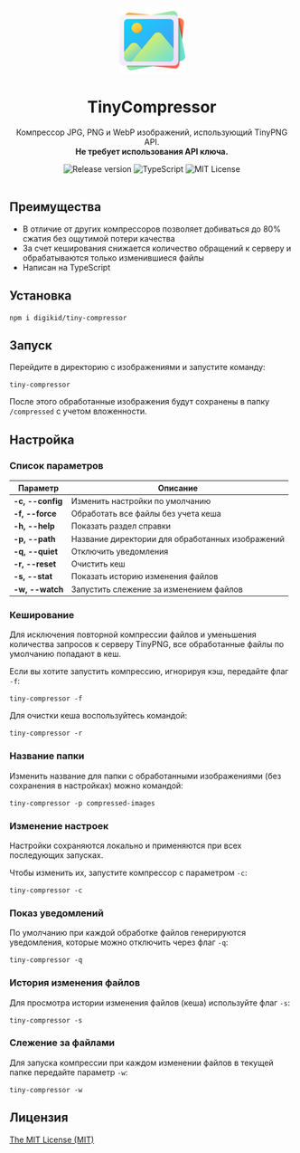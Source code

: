 <div align="center">
  <img alt="TinyCompressor" src="https://github.com/digikid/tiny-compressor/raw/main/logo.png" height="117" />
</div>

<div align="center">
  <h1>TinyCompressor</h1>
  <p>Компрессор JPG, PNG и WebP изображений, использующий TinyPNG API.<br><b>Не требует использования API ключа.</b></p>
  <img src="https://img.shields.io/github/release/digikid/tiny-compressor.svg?style=flat-square&logo=appveyor" alt="Release version">
  <img src="https://img.shields.io/github/languages/top/digikid/tiny-compressor.svg?style=flat-square&logo=appveyor" alt="TypeScript">
  <img src="https://img.shields.io/github/license/digikid/tiny-compressor.svg?style=flat-square&logo=appveyor" alt="MIT License">
  <br>
  <br>
</div>

## Преимущества

- В отличие от других компрессоров позволяет добиваться до 80% сжатия без ощутимой потери качества
- За счет кеширования снижается количество обращений к серверу и обрабатываются только изменившиеся файлы
- Написан на TypeScript

## Установка

```shell
npm i digikid/tiny-compressor
```

## Запуск

Перейдите в директорию с изображениями и запустите команду:

```shell
tiny-compressor
```

После этого обработанные изображения будут сохранены в папку `/compressed` с учетом вложенности.

## Настройка

### Список параметров

| Параметр            | Описание                                         |
|---------------------|--------------------------------------------------|
| <b>-c, --config</b> | Изменить настройки по умолчанию                  |
| <b>-f, --force</b>  | Обработать все файлы без учета кеша              |
| <b>-h, --help</b>   | Показать раздел справки                          |
| <b>-p, --path</b>   | Название директории для обработанных изображений |
| <b>-q, --quiet</b>  | Отключить уведомления                            |
| <b>-r, --reset</b>  | Очистить кеш                                     |
| <b>-s, --stat</b>   | Показать историю изменения файлов                |
| <b>-w, --watch</b>  | Запустить слежение за изменением файлов          |

### Кеширование

Для исключения повторной компрессии файлов и уменьшения количества запросов к серверу TinyPNG, все обработанные файлы по умолчанию попадают в кеш.

Если вы хотите запустить компрессию, игнорируя кэш, передайте флаг `-f`:

```shell
tiny-compressor -f
```

Для очистки кеша воспользуйтесь командой:

```shell
tiny-compressor -r
```

### Название папки

Изменить название для папки с обработанными изображениями (без сохранения в настройках) можно командой:

```shell
tiny-compressor -p compressed-images
```

### Изменение настроек

Настройки сохраняются локально и применяются при всех последующих запусках.

Чтобы изменить их, запустите компрессор с параметром `-c`:

```shell
tiny-compressor -c
```

### Показ уведомлений

По умолчанию при каждой обработке файлов генерируются уведомления, которые можно отключить через флаг `-q`:

```shell
tiny-compressor -q
```

### История изменения файлов

Для просмотра истории изменения файлов (кеша) используйте флаг `-s`:

```shell
tiny-compressor -s
```

### Слежение за файлами

Для запуска компрессии при каждом изменении файлов в текущей папке передайте параметр `-w`:

```shell
tiny-compressor -w
```

## Лицензия

[The MIT License (MIT)](LICENSE)
